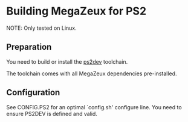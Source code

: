 # Building MegaZeux for PS2

NOTE: Only tested on Linux.

## Preparation

You need to build or install the [ps2dev](https://github.com/ps2dev/ps2dev) toolchain.

The toolchain comes with all MegaZeux dependencies pre-installed.

## Configuration

See CONFIG.PS2 for an optimal `config.sh' configure line. You need
to ensure PS2DEV is defined and valid.
